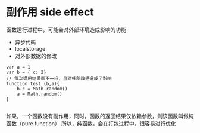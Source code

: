 # 副作用 side effect

函数运行过程中，可能会对外部环境造成影响的功能
- 异步代码
- localstorage
- 对外部数据的修改

```
var a = 1
var b = { c: 2}
// 每次调用结果都不一样，且对外部数据造成了影响
function test (b,a){
    b.c = Math.random()
    a = Math.random()
}


```

如果，一个函数没有副作用，同时，函数的返回结果仅依赖参数，则该函数叫做纯函数（pure function）
所以，纯函数，会在打包过程中，很容易进行优化